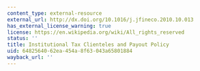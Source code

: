 ```yaml
---
content_type: external-resource
external_url: http://dx.doi.org/10.1016/j.jfineco.2010.10.013
has_external_license_warning: true
license: https://en.wikipedia.org/wiki/All_rights_reserved
status: ''
title: Institutional Tax Clienteles and Payout Policy
uid: 64825640-62ea-454a-8f63-043a65801884
wayback_url: ''
---
```

